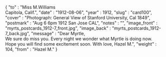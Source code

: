 {
  "to" : "Miss M.Williams<br> Capitola, Calif.",
  "date" : "1912-08-06",
  "year" : 1912,
  "slug" : "card100",
  "cover" : "Photograph: General View of Stanford University, Cal 1849",
  "postmark" : "Aug 6 6pm 1912 San Jose CAL",
  "notes" : "",
  "image_front" : "myrts_postcards_1912-7_front.jpg",
  "image_back" : "myrts_postcards_1912-7_back.jpg",
  "message" : "Dear Myrtle,<br>We sure do miss you. Every night we wonder what Myrtle is doing now. Hope you will find some excitement soon. With love, Hazel M.",
  "weight" : 104,
  "from" : "Hazel M."
}
